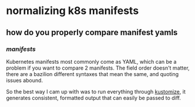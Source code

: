 # normalizing k8s manifests

## how do you properly compare manifest yamls


### _manifests_

Kubernetes manifests most commonly come as YAML,
which can be a problem if you want to compare 2 manifests.
The field order doesn't matter,
there are a bazilion different syntaxes that mean the same,
and quoting issues abound.

So the best way I cam up with was to run everything through
[kustomize](https://kustomize.io/),
it generates consistent, formatted output that can easily be passed to diff.
